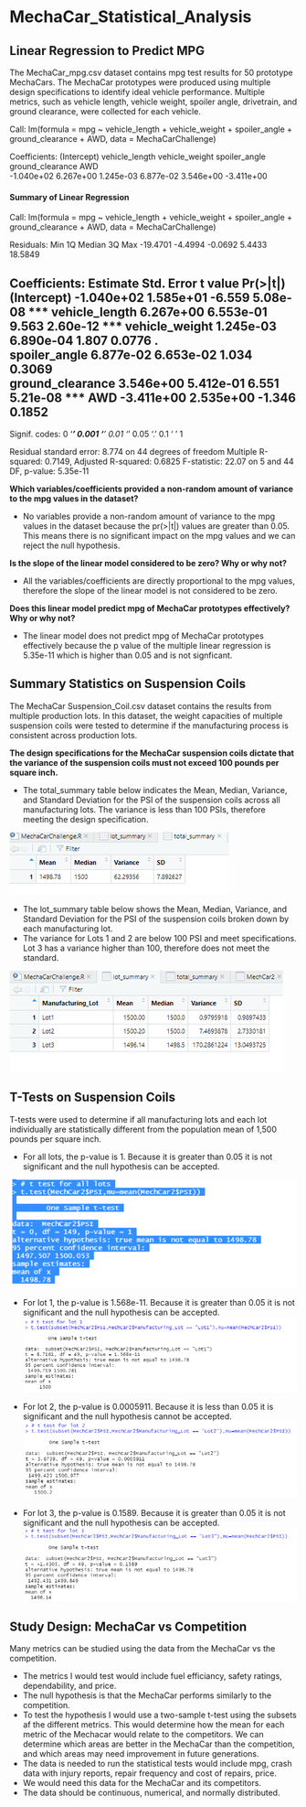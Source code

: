# MechaCar_Statistical_Analysis

## Linear Regression to Predict MPG

The MechaCar_mpg.csv dataset contains mpg test results for 50 prototype MechaCars. The MechaCar prototypes were produced using multiple design specifications to identify ideal vehicle performance. Multiple metrics, such as vehicle length, vehicle weight, spoiler angle, drivetrain, and ground clearance, were collected for each vehicle.

Call:
lm(formula = mpg ~ vehicle_length + vehicle_weight + spoiler_angle + 
    ground_clearance + AWD, data = MechaCarChallenge)

Coefficients:
     (Intercept)    vehicle_length    vehicle_weight     spoiler_angle  ground_clearance               AWD  
      -1.040e+02         6.267e+00         1.245e-03         6.877e-02         3.546e+00        -3.411e+00  
      
#### Summary of Linear Regression

Call:
lm(formula = mpg ~ vehicle_length + vehicle_weight + spoiler_angle + 
    ground_clearance + AWD, data = MechaCarChallenge)

Residuals:
     Min       1Q   Median       3Q      Max 
-19.4701  -4.4994  -0.0692   5.4433  18.5849 

Coefficients:
                   Estimate Std. Error t value Pr(>|t|)    
(Intercept)      -1.040e+02  1.585e+01  -6.559 5.08e-08 ***
vehicle_length    6.267e+00  6.553e-01   9.563 2.60e-12 ***
vehicle_weight    1.245e-03  6.890e-04   1.807   0.0776 .  
spoiler_angle     6.877e-02  6.653e-02   1.034   0.3069    
ground_clearance  3.546e+00  5.412e-01   6.551 5.21e-08 ***
AWD              -3.411e+00  2.535e+00  -1.346   0.1852    
---
Signif. codes:  0 ‘***’ 0.001 ‘**’ 0.01 ‘*’ 0.05 ‘.’ 0.1 ‘ ’ 1

Residual standard error: 8.774 on 44 degrees of freedom
Multiple R-squared:  0.7149,	Adjusted R-squared:  0.6825 
F-statistic: 22.07 on 5 and 44 DF,  p-value: 5.35e-11      

**Which variables/coefficients provided a non-random amount of variance to the mpg values in the dataset?**
* No variables provide a non-random amount of variance to the mpg values in the dataset because the pr(>|t|) values are greater than 0.05. This means there is no significant impact on the mpg values and we can reject the null hypothesis.

**Is the slope of the linear model considered to be zero? Why or why not?**
* All the variables/coefficients are directly proportional to the mpg values, therefore the slope of the linear model is not considered to be zero.

**Does this linear model predict mpg of MechaCar prototypes effectively? Why or why not?**
* The linear model does not predict mpg of MechaCar prototypes effectively because the p value of the multiple linear regression is 5.35e-11 which is higher than 0.05 and is not signficant.

## Summary Statistics on Suspension Coils 

The MechaCar Suspension_Coil.csv dataset contains the results from multiple production lots. In this dataset, the weight capacities of multiple suspension coils were tested to determine if the manufacturing process is consistent across production lots. 

**The design specifications for the MechaCar suspension coils dictate that the variance of the suspension coils must not exceed 100 pounds per square inch.**
* The total_summary table below indicates the Mean, Median, Variance, and Standard Deviation for the PSI of the suspension coils across all manufacturing lots. The variance is less than 100 PSIs, therefore meeting the design specification.

![Image Total Summary](https://github.com/mcginav/MechaCar_Statistical_Analysis/blob/main/total_summary.PNG)

* The lot_summary table below shows the Mean, Median, Variance, and Standard Deviation for the PSI of the suspension coils broken down by each manufacturing lot. 
* The variance for Lots 1 and 2 are below 100 PSI and meet specifications. Lot 3 has a variance higher than 100, therefore does not meet the standard.

![Image Lot Summary](https://github.com/mcginav/MechaCar_Statistical_Analysis/blob/main/lot_summary.PNG)

## T-Tests on Suspension Coils

T-tests were used to determine if all manufacturing lots and each lot individually are statistically different from the population mean of 1,500 pounds per square inch.

* For all lots, the p-value is 1. Because it is greater than 0.05 it is not significant and the null hypothesis can be accepted.

![Image t-test all lots](https://github.com/mcginav/MechaCar_Statistical_Analysis/blob/main/t.test_all_lots.PNG)

* For lot 1, the p-value is 1.568e-11. Because it is greater than 0.05 it is not significant and the null hypothesis can be accepted. 
![Image t-test lot 1](https://github.com/mcginav/MechaCar_Statistical_Analysis/blob/main/t.test_lot1.PNG)

* For lot 2, the p-value is 0.0005911. Because it is less than 0.05 it is significant and the null hypothesis cannot be accepted.
![Image t-test lot 2](https://github.com/mcginav/MechaCar_Statistical_Analysis/blob/main/t.test_lot2.PNG)

* For lot 3, the p-value is 0.1589. Because it is greater than 0.05 it is not significant and the null hypothesis can be accepted.
![Image t-test lot 3](https://github.com/mcginav/MechaCar_Statistical_Analysis/blob/main/t.test_lot3.PNG)

## Study Design: MechaCar vs Competition

Many metrics can be studied using the data from the MechaCar vs the competition. 
* The metrics I would test would include fuel efficiancy, safety ratings, dependability, and price.
* The null hypothesis is that the MechaCar performs similarly to the competition. 
* To test the hypothesis I would use a two-sample t-test using the subsets af the different metrics. This would determine how the mean for each metric of the Mechacar would relate to the competitors. We can determine which areas are better in the MechaCar than the competition, and which areas may need improvement in future generations. 
* The data is needed to run the statistical tests would include mpg, crash data with injury reports, repair frequency and cost of repairs, price. 
* We would need this data for the MechaCar and its competitors. 
* The data should be continuous, numerical, and normally distributed. 
